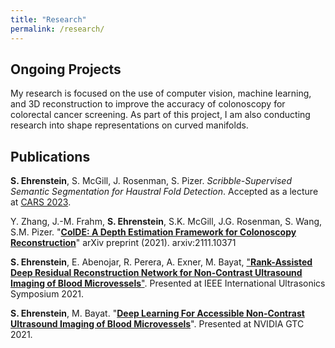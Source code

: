 ```yaml
---
title: "Research"
permalink: /research/
---
```

## Ongoing Projects
My research is focused on the use of computer vision, machine learning, and 3D reconstruction to improve the accuracy of colonoscopy for colorectal cancer screening. As part of this project, I am also conducting research into shape representations on curved manifolds.

## Publications
**S. Ehrenstein**, S. McGill, J. Rosenman, S. Pizer. *Scribble-Supervised Semantic Segmentation for Haustral Fold Detection*. Accepted as a lecture at [CARS 2023](https://www.cars-int.org/cars-2023/welcome-to-cars-2023/).


Y. Zhang, J.-M. Frahm, **S. Ehrenstein**, S.K. McGill, J.G. Rosenman, S. Wang, S.M. Pizer. "[**ColDE: A Depth Estimation Framework for Colonoscopy Reconstruction**](https://arxiv.org/pdf/2111.10371.pdf)"
arXiv preprint (2021). arxiv:2111.10371


**S. Ehrenstein**, E. Abenojar, R. Perera, A. Exner, M. Bayat, ["**Rank-Assisted Deep Residual Reconstruction Network for Non-Contrast Ultrasound Imaging of Blood Microvessels**"](https://dx.doi.org/10.1109/IUS52206.2021.9593817). Presented at IEEE International Ultrasonics Symposium 2021.


**S. Ehrenstein**, M. Bayat. "[**Deep Learning For Accessible Non-Contrast Ultrasound Imaging of Blood Microvessels**](https://www.nvidia.com/en-us/on-demand/session/gtcspring21-s31620/)". Presented at NVIDIA GTC 2021.